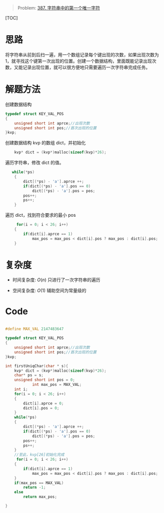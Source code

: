 > Problem: [387. 字符串中的第一个唯一字符](https://leetcode.cn/problems/first-unique-character-in-a-string/description/)

[TOC]

# 思路
将字符串从前到后扫一遍，用一个数组记录每个键出现的次数，如果出现次数为 1，就寻找这个键第一次出现的位置。创建一个数据结构，里面既能记录出现次数，又能记录出现位置，就可以很方便地只需要遍历一次字符串完成任务。

# 解题方法
创建数据结构
```c
typedef struct KEY_VAL_POS
{
    unsigned short int aprce;//出现次数
    unsigned short int pos;//首次出现的位置
}kvp;
```
创建数据结构 kvp 的数组 dict，并初始化
```c
    kvp* dict = (kvp*)malloc(sizeof(kvp)*26);
```
遍历字符串，修改 dict 的值。
```c
   while(*ps)
    {
        dict[(*ps) - 'a'].aprce ++;
        if(dict[(*ps) - 'a'].pos == 0)
            dict[(*ps) - 'a'].pos = pos;
        pos++;
        ps++;
    }
```
遍历 dict，找到符合要求的最小 pos
```c
     for(i = 0; i < 26; i++)
    {
        if(dict[i].aprce == 1)
            max_pos = max_pos < dict[i].pos ? max_pos : dict[i].pos;
    }
```
# 复杂度
- 时间复杂度: 
$O(n)$
只进行了一次字符串的遍历

- 空间复杂度: 
$O(1)$
辅助空间为常量级的

# Code
```C []

#define MAX_VAL 2147483647

typedef struct KEY_VAL_POS
{
    unsigned short int aprce;//出现次数
    unsigned short int pos;//首次出现的位置
}kvp;

int firstUniqChar(char * s){
    kvp* dict = (kvp*)malloc(sizeof(kvp)*26);
    char* ps = s;
    unsigned short int pos = 0;
            int max_pos = MAX_VAL;
    int i;
    for(i = 0; i < 26; i++)
    {
        dict[i].aprce = 0;
        dict[i].pos = 0;
    }
    while(*ps)
    {
        dict[(*ps) - 'a'].aprce ++;
        if(dict[(*ps) - 'a'].pos == 0)
            dict[(*ps) - 'a'].pos = pos;
        pos++;
        ps++;
    }
    //至此，kvp[26]初始化完成
     for(i = 0; i < 26; i++)
    {
        if(dict[i].aprce == 1)
            max_pos = max_pos < dict[i].pos ? max_pos : dict[i].pos;
    }
    if(max_pos == MAX_VAL)
        return -1;
    else  
        return max_pos;

}
```
